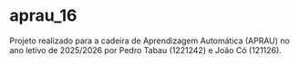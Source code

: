 # aprau_16
Projeto realizado para a cadeira de Aprendizagem Automática (APRAU) no ano letivo de 2025/2026 por Pedro Tabau (1221242) e João Có (121126).
